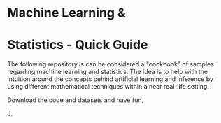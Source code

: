 # Machine Learning & 
# Statistics - Quick Guide

The following repository is can be considered a "cookbook" of samples regarding machine learning and statistics. The idea is to help with the intuition around the concepts behind artificial learning and inference by using different mathematical techniques within a near real-life setting.



Download the code and datasets and have fun,

J.





